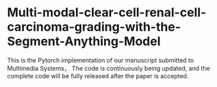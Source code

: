 # Multi-modal-clear-cell-renal-cell-carcinoma-grading-with-the-Segment-Anything-Model
This is the Pytorch implementation of our manuscript submitted to Multimedia Systems，
The code is continuously being updated, and the complete code will be fully released after the paper is accepted.
